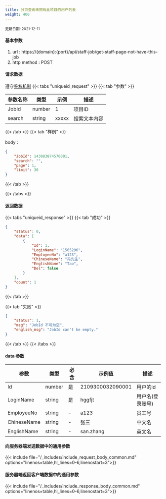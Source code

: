 ```yaml
---
title: 分页查询未拥有此项目的用户列表
weight: 400
---
```


<small>更新日期: 2021-12-11</small>

#### 基本参数
1. url : https://{domain}:{port}/api/staff-job/get-staff-page-not-have-this-job
2. http method : POST

#### 请求数据
遵守[鉴权机制](/auth/)
{{< tabs "uniqueid_request" >}}
{{< tab "参数" >}} 

|  参数名称   |  类型 |  示例 |  描述 |
|  ----  | ----  | ----  | ----  |
|  JobId  | number  | 1  | 项目ID |
|  search  | string  | xxxxx  | 搜索文本内容 |

{{< /tab >}}
{{< tab "样例" >}}

body： 

```json
{
    "JobId": 143083874570001,
    "search": "",
    "page": 1,
    "limit": 30
}
```
{{< /tab >}}

{{< /tabs >}}


#### 返回数据


{{< tabs "uniqueid_response" >}}
{{< tab "成功" >}} 
```json
{
    "status": 0,
    "data": [
        {
            "Id": 1,
            "LoginName": "1565296",
            "EmployeeNo": "a123",
            "ChineseName": "冯先生",
            "EnglishName": "Tao",
            "Del": false
        }
    ],
    "count": 1
}
```   
{{< /tab >}}

{{< tab "失败" >}}
```json
{
    "status": 1,
    "msg": "JobId 不可为空",
    "english_msg": "JobId can't be empty."
}
```
{{< /tab >}}
{{< /tabs >}}

#### data 参数

|  参数   |  类型 |  必含 |  示例值 |  描述 |
|  ----  | ----  | ----  | ----  |----  |
|  Id  | number  | 是  | 2109300032090001  | 用户的id  |
|  LoginName  | string  | 是 | hggfjt  | 用户名(登录账号)  |
|  EmployeeNo  |  string  | - | a123  | 员工号  |
|  ChineseName  |  string  | - | 张三  | 中文名  |
|  EnglishName  |  string  | - | san.zhang  | 英文名  |

#### 向服务器端发送数据中的通用参数
{{< include file="/_includes/include_request_body_common.md"  options="linenos=table,hl_lines=0-6,linenostart=3">}}

#### 服务器端返回客户端数据中的通用参数

{{< include file="/_includes/include_response_body_common.md"  options="linenos=table,hl_lines=0-6,linenostart=3">}}
